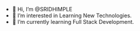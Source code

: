 - 👋 Hi, I’m @SRIDHIMPLE
- 👀 I’m interested in Learning New Technologies.
- 🌱 I’m currently learning Full Stack Development.

<!---
SRIDHIMPLE/SRIDHIMPLE is a ✨ special ✨ repository because its `README.md` (this file) appears on your GitHub profile.
You can click the Preview link to take a look at your changes.
--->
